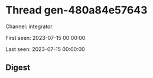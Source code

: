 # Thread gen-480a84e57643
Channel: integrator

First seen: 2023-07-15 00:00:00

Last seen: 2023-07-15 00:00:00

## Digest


